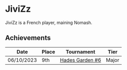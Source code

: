 # JiviZz

JiviZz is a French player, maining Nomash.

## Achievements

|Date|Place|Tournament|Tier|
|-|-|-|-|
| 06/10/2023 | 9th | [Hades Garden #6](../..//tournaments/hg/hg6.md) | Major |
